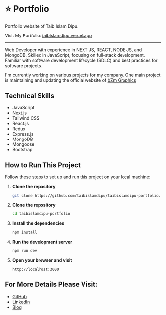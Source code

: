 # ⭐ Portfolio

Portfolio website of Taib Islam Dipu.

Visit My Portfolio: [taibislamdipu.vercel.app](https://taibislamdipu.vercel.app)

---

Web Developer with experience in NEXT JS, REACT, NODE JS, and MongoDB. Skilled in JavaScript, focusing on full-stack development. Familiar with software development lifecycle (SDLC) and best practices for software projects.

I'm currently working on various projects for my company. One main project is maintaining and updating the official website of [bZm Graphics](https://www.bzmgraphics.com/)

## Technical Skills

- JavaScript
- Next.js
- Tailwind CSS
- React.js
- Redux
- Express.js
- MongoDB
- Mongoose
- Bootstrap

## How to Run This Project

Follow these steps to set up and run this project on your local machine:

1. **Clone the repository**

   ```bash
   git clone https://github.com/taibislamdipu/taibislamdipu-portfolio.git
   ```

2. **Clone the repository**

   ```bash
   cd taibislamdipu-portfolio
   ```

3. **Install the dependencies**

   ```bash
   npm install
   ```

4. **Run the development server**

   ```bash
   npm run dev
   ```

5. **Open your browser and visit**
   ```bash
   http://localhost:3000
   ```

## For More Details Please Visit:

- [GitHub](https://github.com/taibislamdipu)
- [LinkedIn](https://www.linkedin.com/in/taibislamdipu/)
- [Blog](https://medium.com/@taibislamdipu)
